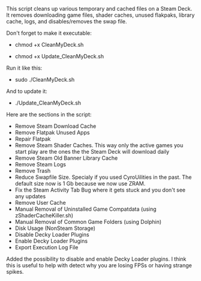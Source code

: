 This script cleans up various temporary and cached files on a Steam Deck.
It removes downloading game files, shader caches, unused flakpaks, library cache, logs, and disables/removes the swap file.

Don't forget to make it executable:

- chmod +x CleanMyDeck.sh

- chmod +x Update_CleanMyDeck.sh

Run it like this:

- sudo ./CleanMyDeck.sh

And to update it:

- ./Update_CleanMyDeck.sh


Here are the sections in the script:
- Remove Steam Download Cache
- Remove Flatpak Unused Apps
- Repair Flatpak
- Remove Steam Shader Caches. This way only the active games you start play are the ones the the Steam Deck will download daily
- Remove Steam Old Banner Library Cache
- Remove Steam Logs
- Remove Trash
- Reduce Swapfile Size. Specialy if you used CyroUilities in the past. The default size now is 1 Gb because we now use ZRAM.
- Fix the Steam Activity Tab Bug where it gets stuck and you don't see any updates
- Remove User Cache
- Manual Removal of Uninstalled Game Compatdata (using zShaderCacheKiller.sh)
- Manual Removal of Common Game Folders (using Dolphin)
- Disk Usage (NonSteam Storage)
- Disable Decky Loader Plugins
- Enable Decky Loader Plugins
- Export Execution Log File

Added the possibility to disable and enable Decky Loader plugins. I think this is useful to help with detect why you are losing FPSs or having strange spikes.
